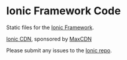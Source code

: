 Ionic Framework Code
==========

Static files for the [Ionic Framework](http://ionicframework.com/).

[Ionic CDN](http://code.ionicframework.com/), sponsored by [MaxCDN](http://maxcdn.com/)

Please submit any issues to the [Ionic repo](https://github.com/driftyco/ionic).

